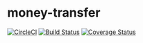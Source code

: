 # money-transfer

[![CircleCI](https://circleci.com/gh/burakfahri/money-transfer.svg?style=svg)](https://circleci.com/gh/burakfahri/money-transfer)
[![Build Status](https://travis-ci.org//burakfahri/money-transfer.svg?branch=master)](https://travis-ci.org/burakfahri/money-transfer)
[![Coverage Status](https://coveralls.io/repos/github/burakfahri/money-transfer/badge.svg?branch=master)](https://coveralls.io/github/burakfahri/money-transfer?branch=master)